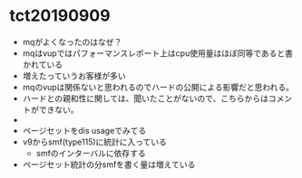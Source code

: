 # tct20190909



- mqがよくなったのはなぜ？
- mqはvupではパフォーマンスレポート上はcpu使用量はほぼ同等であると書かれている
- 増えたっていうお客様が多い
- mqのvupは関係ないと思われるのでハードの公開による影響だと思われる。
- ハードとの親和性に関しては、聞いたことがないので、こちらからはコメントができない。
-
- ページセットをdis usageでみてる
- v9からsmf(type115)に統計に入っている
    - smfのインターバルに依存する
- ページセット統計の分smfを書く量は増えている
